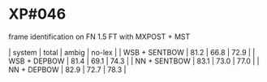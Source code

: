 # XP\#046

frame identification on FN 1.5 FT with MXPOST + MST

| system | total | ambig | no-lex |
| WSB + SENTBOW | 81.2 | 66.8 | 72.9 |
| WSB + DEPBOW  | 81.4 | 69.1 | 74.3 |
| NN + SENTBOW  | 83.1 | 73.0 | 77.0 |
| NN + DEPBOW   | 82.9 | 72.7 | 78.3 |
